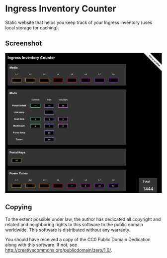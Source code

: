 Ingress Inventory Counter
=========================

Static website that helps you keep track of your Ingress inventory (uses local storage for caching).

Screenshot
----------

![Screenshot](screenshot.png)

Copying
-------

To the extent possible under law, the author has dedicated all copyright and related and neighboring rights to this software to the public domain worldwide. This software is distributed without any warranty.

You should have received a copy of the CC0 Public Domain Dedication along with this software. If not, see <http://creativecommons.org/publicdomain/zero/1.0/>.
